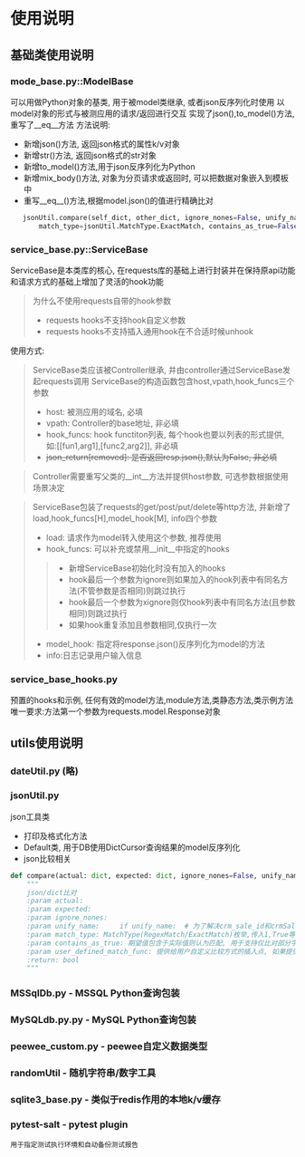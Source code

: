 # 使用说明

## 基础类使用说明
### mode_base.py::ModelBase
可以用做Python对象的基类, 用于被model类继承, 或者json反序列化时使用
以model对象的形式与被测应用的请求/返回进行交互
实现了json(),to_model()方法,重写了__eq__方法
方法说明:
* 新增json()方法, 返回json格式的属性k/v对象
* 新增str()方法, 返回json格式的str对象
* 新增to_model()方法,用于json反序列化为Python 
* 新增mix_body()方法, 对象为分页请求或返回时, 可以把数据对象嵌入到模板中
* 重写__eq__()方法,根据model.json()的值进行精确比对  
 ```python
    jsonUtil.compare(self_dict, other_dict, ignore_nones=False, unify_name=False, 
        match_type=jsonUtil.MatchType.ExactMatch, contains_as_true=False, user_defined_match_func=None)
```

### service_base.py::ServiceBase
ServiceBase是本类库的核心, 在requests库的基础上进行封装并在保持原api功能和请求方式的基础上增加了灵活的hook功能
>为什么不使用requests自带的hook参数  
>+ requests hooks不支持hook自定义参数
>+ requests hooks不支持插入通用hook在不合适时候unhook   

使用方式:
>ServiceBase类应该被Controller继承, 并由controller通过ServiceBase发起requests调用
ServiceBase的构造函数包含host,vpath,hook_funcs三个参数
>* host: 被测应用的域名, 必填
>* vpath: Controller的base地址, 非必填
>* hook_funcs: hook functiton列表, 每个hook也要以列表的形式提供, 如:[[fun1,arg1],[func2,arg2]], 非必填 
>* ~~json_return[removed]: 是否返回resp.json(),默认为False, 非必填~~ 

>Controller需要重写父类的__int__方法并提供host参数, 可选参数根据使用场景决定

>ServiceBase包装了requests的get/post/put/delete等http方法, 并新增了load,hook_funcs[H],model_hook[M],
info四个参数
>* load: 请求作为model转入使用这个参数, 推荐使用
>* hook_funcs: 可以补充或禁用__init__中指定的hooks
>>* 新增ServiceBase初始化时没有加入的hooks
>>* hook最后一个参数为ignore则如果加入的hook列表中有同名方法(不管参数是否相同)则跳过执行
>>* hook最后一个参数为xignore则仅hook列表中有同名方法(且参数相同)则跳过执行
>>* 如果hook重复添加且参数相同,仅执行一次
>* model_hook: 指定将response.json()反序列化为model的方法
>* info:日志记录用户输入信息

### service_base_hooks.py
预置的hooks和示例, 任何有效的model方法,module方法,类静态方法,类示例方法  
唯一要求:方法第一个参数为requests.model.Response对象



## utils使用说明

### dateUtil.py (略)

### jsonUtil.py
json工具类
* 打印及格式化方法
* Default类, 用于DB使用DictCursor查询结果的model反序列化
* json比较相关   
```python
def compare(actual: dict, expected: dict, ignore_nones=False, unify_name=False, match_type=MatchType.ExactMatch, contains_as_true=True, user_defined_match_func=None) -> bool:
    """
    json/dict比对
    :param actual:
    :param expected:
    :param ignore_nones:
    :param unify_name:     if unify_name:  # 为了解决crm_sale_id和crmSaleId无法匹配的问题, 统一处理为CRMSALEID
    :param match_type: MatchType(RegexMatch/ExactMatch)枚举,传入1,True等可判为True的字段都作为ExactMatch处理,其它如0,FALSE则作为RegexMatch,,枚举类型保留扩展
    :param contains_as_true: 期望值包含于实际值则认为匹配, 用于支持仅比对部分字段
    :param user_defined_match_func: 提供给用户自定义比较方式的插入点, 如果提供则只根据参数处理ignore_nones/unify_name, 而不执行内置的比对逻辑,该方法期望返回bool型结果
    :return: bool
    """
```

### MSSqlDb.py - MSSQL Python查询包装

### MySQLdb.py.py - MySQL Python查询包装

### peewee_custom.py - peewee自定义数据类型

### randomUtil - 随机字符串/数字工具

### sqlite3_base.py - 类似于redis作用的本地k/v缓存

### pytest-salt - pytest plugin
    用于指定测试执行环境和自动备份测试报告